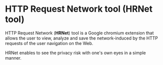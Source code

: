HTTP Request Network tool (HRNet tool)
====================

HTTP Request Network (**HRNet**) tool is a Google chromium extension that allows the user to view, analyze and save the network-induced by the HTTP requests of the user navigation on the Web.

HRNet enables to see the privacy risk with one's own eyes in a simple manner.   